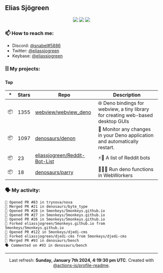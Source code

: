 ## Elias Sjögreen

<p align="center">
  <img src="https://img.shields.io/badge/🎂-dec. 2003-success" />
  <img src="https://img.shields.io/badge/🌎-Stockholm-informational" />
  <img src="https://img.shields.io/badge/👦-He/Him-informational" />
</p>

### 📫 How to reach me:

- Discord: [@snabel#5886](https://discord.com/users/267978757799673866)
- Twitter: [@eliassjogreen](https://twitter.com/eliassjogreen)
- Keybase: [@eliassjogreen](https://keybase.io/eliassjogreen)

### 🗄 My projects:

#### Top
|*|Stars|Repo|Description|
|---|---|---|---|
| 📦 | 1355 | [webview/webview_deno](https://github.com/webview/webview_deno) | 🌐 Deno bindings for webview, a tiny library for creating web-based desktop GUIs |
| 📦 | 1097 | [denosaurs/denon](https://github.com/denosaurs/denon) | 👀 Monitor any changes in your Deno application and automatically restart. |
| 📦 | 23 | [eliassjogreen/Reddit-Bot-List](https://github.com/eliassjogreen/Reddit-Bot-List) | ⚡️🤖 A list of Reddit bots |
| 📦 | 18 | [denosaurs/parry](https://github.com/denosaurs/parry) | 👷🏽‍♂️ Run deno functions in WebWorkers |

### 🗣 My activity:

```
💪 Opened PR #83 in trynova/nova
🎉 Merged PR #21 in denosaurs/byte_type
💪 Opened PR #28 in 5monkeys/5monkeys.github.io
💪 Opened PR #27 in 5monkeys/5monkeys.github.io
💪 Opened PR #26 in 5monkeys/5monkeys.github.io
🍴 Forked eliassjogreen/5monkeys.github.io from 5monkeys/5monkeys.github.io
💪 Opened PR #122 in 5monkeys/djedi-cms
🍴 Forked eliassjogreen/djedi-cms from 5monkeys/djedi-cms
🎉 Merged PR #93 in denosaurs/bench
🗣 Commented on #93 in denosaurs/bench
```

------------
<p align="center">Last refresh: <b>Sunday, January 7th 2024, 4:19:30 pm UTC</b>. Created with <a href=https://github.com/marketplace/actions/profile-readme>@actions-js/profile-readme</a>.</p>
